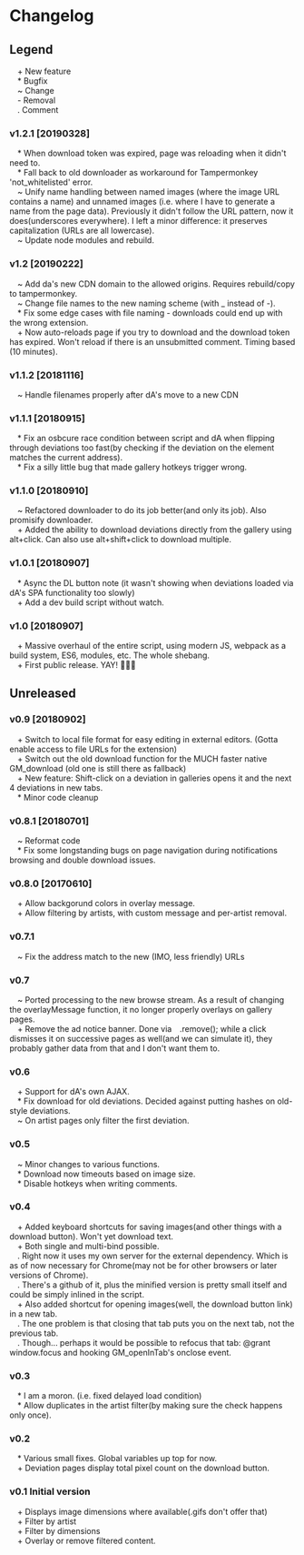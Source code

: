 # Changelog

## Legend
&emsp;\+  New feature  
&emsp;\*  Bugfix  
&emsp;\~  Change  
&emsp;\-  Removal  
&emsp;\.  Comment  


### v1.2.1 [20190328]
&emsp;\* When download token was expired, page was reloading when it didn't need to.  
&emsp;\* Fall back to old downloader as workaround for Tampermonkey 'not_whitelisted' error.  
&emsp;\~ Unify name handling between named images (where the image URL contains a name) and unnamed images (i.e. where I have to generate a name from the page data). Previously it didn't follow the URL pattern, now it does(underscores everywhere). I left a minor difference: it preserves capitalization (URLs are all lowercase).  
&emsp;\~ Update node modules and rebuild.

### v1.2 [20190222]
&emsp;\~ Add da's new CDN domain to the allowed origins. Requires rebuild/copy to tampermonkey.  
&emsp;\~ Change file names to the new naming scheme (with _ instead of -).  
&emsp;\* Fix some edge cases with file naming - downloads could end up with the wrong extension.  
&emsp;\+ Now auto-reloads page if you try to download and the download token has expired. Won't reload if there is an unsubmitted comment. Timing based (10 minutes).

### v1.1.2 [20181116]
&emsp;\~ Handle filenames properly after dA's move to a new CDN  

### v1.1.1 [20180915]
&emsp;\* Fix an osbcure race condition between script and dA when flipping through deviations too fast(by checking if the deviation on the element matches the current address).  
&emsp;\* Fix a silly little bug that made gallery hotkeys trigger wrong.

### v1.1.0 [20180910]
&emsp;\~ Refactored downloader to do its job better(and only its job). Also promisify downloader.  
&emsp;\+ Added the ability to download deviations directly from the gallery using alt+click. Can also use alt+shift+click to download multiple.

### v1.0.1 [20180907]
&emsp;\* Async the DL button note (it wasn't showing when deviations loaded via dA's SPA functionality too slowly)  
&emsp;\+ Add a dev build script without watch.

### v1.0 [20180907]
&emsp;\+ Massive overhaul of the entire script, using modern JS, webpack as a build system, ES6, modules, etc. The whole shebang.  
&emsp;\+ First public release. YAY! 🎉🎉🎉  

## Unreleased

### v0.9 [20180902]
&emsp;\+ Switch to local file format for easy editing in external editors. (Gotta enable access to file URLs for the extension)  
&emsp;\+ Switch out the old download function for the MUCH faster native GM_download (old one is still there as fallback)  
&emsp;\+ New feature: Shift-click on a deviation in galleries opens it and the next 4 deviations in new tabs.  
&emsp;\* Minor code cleanup  

### v0.8.1 [20180701]
&emsp;\~ Reformat code  
&emsp;\* Fix some longstanding bugs on page navigation during notifications browsing and double download issues.  

### v0.8.0 [20170610]
&emsp;\+ Allow backgorund colors in overlay message.  
&emsp;\+ Allow filtering by artists, with custom message and per-artist removal.  

### v0.7.1
&emsp;\~ Fix the address match to the new (IMO, less friendly) URLs  

### v0.7
&emsp;\~ Ported processing to the new browse stream. As a result of changing the overlayMessage function, it no longer properly overlays on gallery pages.  
&emsp;\+ Remove the ad notice banner. Done via&emsp;\.remove(); while a click dismisses it on successive pages as well(and we can simulate it), they probably gather data from that and I don't want them to.  

### v0.6
&emsp;\+ Support for dA's own AJAX.  
&emsp;\* Fix download for old deviations. Decided against putting hashes on old-style deviations.  
&emsp;\~ On artist pages only filter the first deviation.  

### v0.5
&emsp;\~ Minor changes to various functions.  
&emsp;\* Download now timeouts based on image size.  
&emsp;\* Disable hotkeys when writing comments.  

### v0.4
&emsp;\+ Added keyboard shortcuts for saving images(and other things with a download button). Won't yet download text.  
&emsp;\+ Both single and multi-bind possible.  
&emsp;\. Right now it uses my own server for the external dependency. Which is as of now necessary for Chrome(may not be for other browsers or later versions of Chrome).  
&emsp;\. There's a github of it, plus the minified version is pretty small itself and could be simply inlined in the script.  
&emsp;\+ Also added shortcut for opening images(well, the download button link) in a new tab.  
&emsp;\. The one problem is that closing that tab puts you on the next tab, not the previous tab.  
&emsp;\. Though... perhaps it would be possible to refocus that tab: @grant window.focus and hooking GM_openInTab's onclose event.  

### v0.3
&emsp;\* I am a moron. (i.e. fixed delayed load condition)  
&emsp;\* Allow duplicates in the artist filter(by making sure the check happens only once).  

### v0.2
&emsp;\* Various small fixes. Global variables up top for now.  
&emsp;\+ Deviation pages display total pixel count on the download button.  

### v0.1 Initial version
&emsp;\+ Displays image dimensions where available(.gifs don't offer that)  
&emsp;\+ Filter by artist  
&emsp;\+ Filter by dimensions  
&emsp;\+ Overlay or remove filtered content.  

